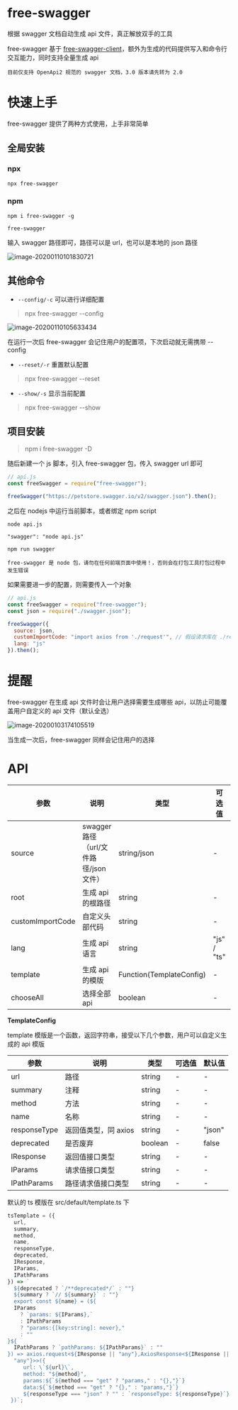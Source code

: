 # free-swagger

根据 swagger 文档自动生成 api 文件，真正解放双手的工具

free-swagger 基于 [free-swagger-client](https://www.npmjs.com/package/free-swagger-client)，额外为生成的代码提供写入和命令行交互能力，同时支持全量生成 api

`目前仅支持 OpenApi2 规范的 swagger 文档，3.0 版本请先转为 2.0`

# 快速上手

free-swagger 提供了两种方式使用，上手非常简单

## 全局安装

### npx

```
npx free-swagger
```

### npm

```
npm i free-swagger -g
```

```
free-swagger
```

输入 swagger 路径即可，路径可以是 url，也可以是本地的 json 路径

![image-20200110101830721](https://tva1.sinaimg.cn/large/006tNbRwgy1gar910l84dj30w2042jtc.jpg)

## 其他命令

- `--config/-c` 可以进行详细配置

> npx free-swagger --config

![image-20200110105633434](https://tva1.sinaimg.cn/large/006tNbRwly1gara4kfyrmj30wq06yadw.jpg)

在运行一次后 free-swagger 会记住用户的配置项，下次启动就无需携带 --config

- `--reset/-r` 重置默认配置

> npx free-swagger --reset

- `--show/-s` 显示当前配置

> npx free-swagger --show

## 项目安装

> npm i free-swagger -D

随后新建一个 js 脚本，引入 free-swagger 包，传入 swagger url 即可

```javascript
// api.js
const freeSwagger = require("free-swagger");

freeSwagger("https://petstore.swagger.io/v2/swagger.json").then();
```

之后在 nodejs 中运行当前脚本，或者绑定 npm script

```
node api.js
```

```
"swagger": "node api.js"

npm run swagger
```

`free-swagger 是 node 包，请勿在任何前端页面中使用！，否则会在打包工具打包过程中发生错误`

如果需要进一步的配置，则需要传入一个对象

```javascript
// api.js
const freeSwagger = require("free-swagger");
const json = require("./swagger.json");

freeSwagger({
  source: json,
  customImportCode: "import axios from './request'", // 假设请求库在 ./request
  lang: "js"
}).then();
```

# 提醒

free-swagger 在生成 api 文件时会让用户选择需要生成哪些 api，以防止可能覆盖用户自定义的 api 文件（默认全选）

![image-20200103174105519](https://tva1.sinaimg.cn/large/006tNbRwgy1gajihbv47tj30uq0c2k2u.jpg)

当生成一次后，free-swagger 同样会记住用户的选择

# API

| 参数             | 说明                                   | 类型                     | 可选值      | 默认值                           |
| ---------------- | -------------------------------------- | ------------------------ | ----------- | -------------------------------- |
| source           | swagger 路径（url/文件路径/json 文件） | string/json              | -           | -                                |
| root             | 生成 api 的根路径                      | string                   | -           | 当前路径 + src/api               |
| customImportCode | 自定义头部代码                         | string                   | -           | "import axios from 'axios'"      |
| lang             | 生成 api 语言                          | string                   | "js" / "ts" | "ts"                             |
| template         | 生成 api 的模版                        | Function(TemplateConfig) | -           | 见源文件 src/default/template.ts |
| chooseAll        | 选择全部 api                           | boolean                  | -           | false                            |

**TemplateConfig**

template 模版是一个函数，返回字符串，接受以下几个参数，用户可以自定义生成的 api 模版

| 参数         | 说明                 | 类型    | 可选值 | 默认值 |
| ------------ | -------------------- | ------- | ------ | ------ |
| url          | 路径                 | string  | -      | -      |
| summary      | 注释                 | string  | -      | -      |
| method       | 方法                 | string  | -      | -      |
| name         | 名称                 | string  | -      | -      |
| responseType | 返回值类型，同 axios | string  | -      | "json" |
| deprecated   | 是否废弃             | boolean | -      | false  |
| IResponse    | 返回值接口类型       | string  | -      | -      |
| IParams      | 请求值接口类型       | string  | -      | -      |
| IPathParams  | 路径请求值接口类型   | string  | -      | -      |

默认的 ts 模版在 src/default/template.ts 下

```javascript
tsTemplate = ({
  url,
  summary,
  method,
  name,
  responseType,
  deprecated,
  IResponse,
  IParams,
  IPathParams
}) => `
  ${deprecated ? `/**deprecated*/` : ""}
  ${summary ? `// ${summary}` : ""}  
  export const ${name} = (${
  IParams
    ? `params: ${IParams},`
    : IPathParams
    ? "params:{[key:string]: never},"
    : ""
}${
  IPathParams ? `pathParams: ${IPathParams}` : ""
}) => axios.request<${IResponse || "any"},AxiosResponse<${IResponse ||
  "any"}>>({
     url: \`${url}\`, 
     method: "${method}",  
     params:${`${method === "get" ? "params," : "{},"}`}
     data:${`${method === "get" ? "{}," : "params,"}`}
     ${responseType === "json" ? "" : `responseType: ${responseType}`}
 })`;
```
